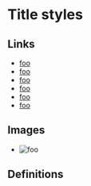 # Title styles

## Links

- [foo](/url (parentheses))
- [foo](/url "parentheses () in double")
- [foo](/url 'parentheses () in single')
- [foo](/url (double " in parentheses))
- [foo](/url (single ' in parentheses))
- [foo](/url (parentheses \(\) in parentheses))

## Images

- ![foo](/url (parentheses))

## Definitions

[z]: /url (parentheses)
